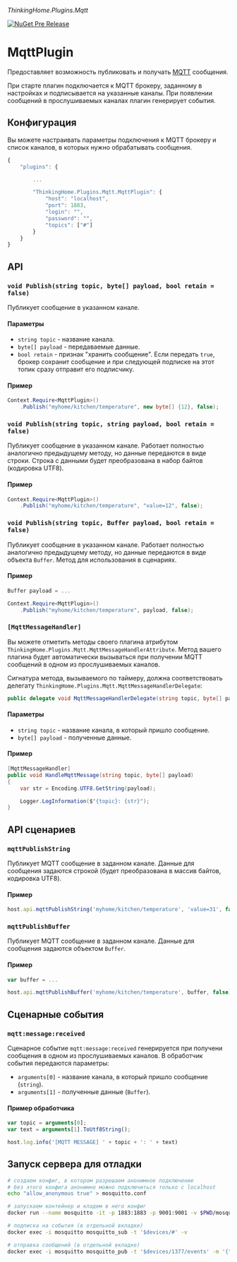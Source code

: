 *ThinkingHome.Plugins.Mqtt*

[![NuGet Pre Release](https://img.shields.io/nuget/vpre/ThinkingHome.Plugins.Mqtt.svg)]()

# MqttPlugin

Предоставляет возможность публиковать и получать [MQTT](https://en.wikipedia.org/wiki/MQTT) сообщения.

При старте плагин подключается к MQTT брокеру, заданному в настройках и подписывается на указанные каналы. При появлении сообщений в прослушиваемых каналах плагин генерирует события.

## Конфигурация

Вы можете настраивать параметры подключения к MQTT брокеру и список каналов, в которых нужно обрабатывать сообщения.

```js
{
    "plugins": {

        ...

        "ThinkingHome.Plugins.Mqtt.MqttPlugin": {
            "host": "localhost",
            "port": 1883,
            "login": "",
            "password": "",
            "topics": ["#"]
        }
    }
}
```

## API

### `void Publish(string topic, byte[] payload, bool retain = false)`

Публикует сообщение в указанном канале.

#### Параметры

- `string topic` - название канала.
- `byte[] payload` - передаваемые данные.
- `bool retain` - признак "хранить сообщение". Если передать `true`, брокер сохранит сообщение и при следующей подписке на этот топик сразу отправит его подписчику.


#### Пример

```csharp
Context.Require<MqttPlugin>()
    .Publish("myhome/kitchen/temperature", new byte[] {12}, false);

```

### `void Publish(string topic, string payload, bool retain = false)`

Публикует сообщение в указанном канале. Работает полностью аналогично предыдущему методу, но данные передаются в виде строки. Строка с данными будет преобразована в набор байтов (кодировка UTF8).

#### Пример

```csharp
Context.Require<MqttPlugin>()
    .Publish("myhome/kitchen/temperature", "value=12", false);

```


### `void Publish(string topic, Buffer payload, bool retain = false)`

Публикует сообщение в указанном канале. Работает полностью аналогично предыдущему методу, но данные передаются в виде объекта `Buffer`. Метод для использования в сценариях.

#### Пример

```csharp
Buffer payload = ...

Context.Require<MqttPlugin>()
    .Publish("myhome/kitchen/temperature", payload, false);

```

### `[MqttMessageHandler]`

Вы можете отметить методы своего плагина атрибутом `ThinkingHome.Plugins.Mqtt.MqttMessageHandlerAttribute`. Метод вашего плагина будет автоматически вызываться при получении MQTT сообщений в одном из прослушиваемых каналов.

Сигнатура метода, вызываемого по таймеру, должна соответствовать делегату `ThinkingHome.Plugins.Mqtt.MqttMessageHandlerDelegate`:

```csharp
public delegate void MqttMessageHandlerDelegate(string topic, byte[] payload);
```

#### Параметры

- `string topic` - название канала, в который пришло сообщение.
- `byte[] payload` - полученные данные.

#### Пример

```csharp
[MqttMessageHandler]
public void HandleMqttMessage(string topic, byte[] payload)
{
    var str = Encoding.UTF8.GetString(payload);

    Logger.LogInformation($"{topic}: {str}");
}
```

## API сценариев

### `mqttPublishString`

Публикует MQTT сообщение в заданном канале. Данные для сообщения задаются строкой (будет преобразована в массив байтов, кодировка UTF8).

#### Пример

```js
host.api.mqttPublishString('myhome/kitchen/temperature', 'value=31', false);

```

### `mqttPublishBuffer`

Публикует MQTT сообщение в заданном канале. Данные для сообщения задаются объектом `Buffer`.

#### Пример

```js
var buffer = ...

host.api.mqttPublishBuffer('myhome/kitchen/temperature', buffer, false);

```

## Сценарные события

### `mqtt:message:received`

Сценарное событие `mqtt:message:received` генерируется при получени сообщения в одном из прослушиваемых каналов. В обработчик события передаются параметры:

- `arguments[0]` - название канала, в который пришло сообщение (`string`).
- `arguments[1]` - полученные данные (`Buffer`).

#### Пример обработчика

```js
var topic = arguments[0];
var text = arguments[1].ToUtf8String();

host.log.info('[MQTT MESSAGE] ' + topic + ': ' + text)
```

## Запуск сервера для отладки

```bash
# создаем конфиг, в котором разрешаем анонимное подключение
# без этого конфига анонимно можно подключиться только с localhost
echo "allow_anonymous true" > mosquitto.conf

# запускаем контейнер и кладем в него конфиг
docker run --name mosquitto -it -p 1883:1883 -p 9001:9001 -v $PWD/mosquitto.conf:/mosquitto/config/mosquitto.conf eclipse-mosquitto

# подписка на события (в отдельной вкладке)
docker exec -i mosquitto mosquitto_sub -t '$devices/#' -v

# отправка сообщений (в отдельной вкладке)
docker exec -i mosquitto mosquitto_pub -t '$devices/1377/events' -m '{"text":"MOO"}'
```
